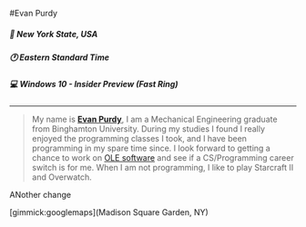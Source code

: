 #Evan Purdy
##### &#x1F5FD; *New York State, USA*
##### &#x1F550; *Eastern Standard Time*
##### &#x1F4BB; *Windows 10 - Insider Preview (Fast Ring)*
---
>My name is [**Evan Purdy**](https://github.com/waryhermit), I am a Mechanical Engineering graduate from Binghamton University. During my studies I found I really enjoyed the programming classes I took, and I have been programming in my spare time since. I look forward to getting a chance to work on [OLE software](http://www.ole.org/) and see if a CS/Programming career switch is for me. When I am not programming, I like to play Starcraft II and Overwatch.

ANother change

[gimmick:googlemaps](Madison Square Garden, NY)
